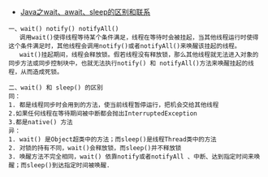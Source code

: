 
- [Java之wait、await、sleep的区别和联系](https://blog.csdn.net/hudaJY/article/details/89057626)
````
一、wait() notify() notifyAll()
   调用wait()使得线程等待某个条件满足，线程在等待时会被挂起，当其他线程运行时使得这个条件满足时，其他线程会调用notify()或者notifyAll()来唤醒该挂起的线程。
   wait()挂起期间，线程会释放锁。假若线程没有释放锁，那么其他线程就无法进入对象的同步方法或同步控制块中，也就无法执行notify() 和 notifyAll()方法来唤醒挂起的线程，从而造成死锁。
````
````
二、wait() 和 sleep() 的区别
同：
1. 都是线程同步时会用到的方法，使当前线程暂停运行，把机会交给其他线程
2.如果任何线程在等待期间被中断都会抛出InterruptedException
3.都是native() 方法
异：
1. wait() 是Object超类中的方法；而sleep()是线程Thread类中的方法
2. 对锁的持有不同，wait()会释放锁，而sleep()并不释放锁
3. 唤醒方法不完全相同，wait() 依靠notify或者notifyAll 、中断、达到指定时间来唤醒；而sleep()到达指定时间被唤醒.
````